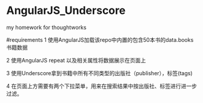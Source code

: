 # AngularJS_Underscore
my homework for thoughtworks


#requirements
1 使用AngularJS加载该repo中内置的包含50本书的data.books书籍数据

2 使用AngularJS repeat 以及相关属性将数据展示在页面上

3 使用Underscore拿到书籍中所有不同类型的出版社（publisher），标签(tags)

4 在页面上方需要有两个下拉菜单，用来在搜索结果中按出版社、标签进行进一步过滤。


